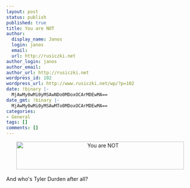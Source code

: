 ```yaml
---
layout: post
status: publish
published: true
title: You are NOT
author:
  display_name: Janos
  login: janos
  email: 
  url: http://rusiczki.net
author_login: janos
author_email: 
author_url: http://rusiczki.net
wordpress_id: 102
wordpress_url: http://www.rusiczki.net/wp/?p=102
date: !binary |-
  MjAwMy0wMi0yMSAwNDo0MDoxOCArMDEwMA==
date_gmt: !binary |-
  MjAwMy0wMi0yMSAwMTo0MDoxOCArMDEwMA==
categories:
- General
tags: []
comments: []
---
```

<p><center><img src="http://www.rusiczki.net/blog/blogpics/youarenot.gif" width="450" height="75" border="0" alt="You are NOT" class="image"/></center><br />
And who's Tyler Durden after all?</p>
